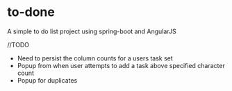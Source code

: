 # to-done

A simple to do list project using spring-boot and AngularJS


//TODO
- Need to persist the column counts for a users task set
- Popup from when user attempts to add a task above specified character count
- Popup for duplicates

